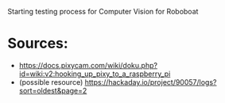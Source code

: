 Starting testing process for Computer Vision for Roboboat

# Sources:
- https://docs.pixycam.com/wiki/doku.php?id=wiki:v2:hooking_up_pixy_to_a_raspberry_pi
- (possible resource) https://hackaday.io/project/90057/logs?sort=oldest&page=2
